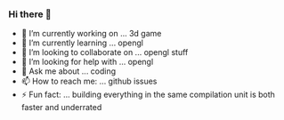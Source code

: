 ### Hi there 👋

<!--
**0Alastair1/0Alastair1** is a ✨ _special_ ✨ repository because its `README.md` (this file) appears on your GitHub profile.
-->

- 🔭 I’m currently working on ... 3d game
- 🌱 I’m currently learning ... opengl
- 👯 I’m looking to collaborate on ... opengl stuff
- 🤔 I’m looking for help with ... opengl
- 💬 Ask me about ... coding
- 📫 How to reach me: ... github issues
- ⚡ Fun fact: ... building everything in the same compilation unit is both faster and underrated

